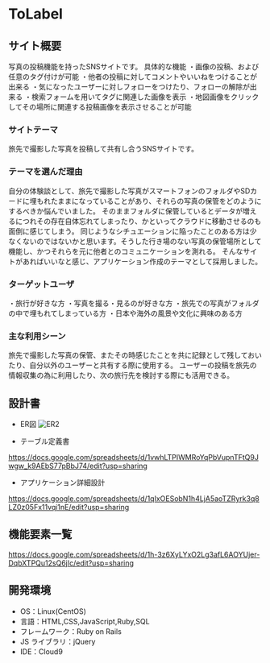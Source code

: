 # ToLabel

## サイト概要
写真の投稿機能を持ったSNSサイトです。
具体的な機能
・画像の投稿、および任意のタグ付けが可能
・他者の投稿に対してコメントやいいねをつけることが出来る
・気になったユーザーに対しフォローをつけたり、フォローの解除が出来る
・検索フォームを用いてタグに関連した画像を表示
・地図画像をクリックしてその場所に関連する投稿画像を表示させることが可能


### サイトテーマ
旅先で撮影した写真を投稿して共有し合うSNSサイトです。

### テーマを選んだ理由
自分の体験談として、旅先で撮影した写真がスマートフォンのフォルダやSDカードに埋もれたままになっていることがあり、それらの写真の保管をどのようにするべきか悩んでいました。
そのままフォルダに保管しているとデータが増えるにつれその存在自体忘れてしまったり、かといってクラウドに移動させるのも面倒に感じてしまう。
同じようなシチュエーションに陥ったことのある方は少なくないのではないかと思います。そうした行き場のない写真の保管場所として機能し、かつそれらを元に他者とのコミュニケーションを測れる。
そんなサイトがあればいいなと感じ、アプリケーション作成のテーマとして採用しました。

### ターゲットユーザ
・旅行が好きな方
・写真を撮る・見るのが好きな方
・旅先での写真がフォルダの中で埋もれてしまっている方
・日本や海外の風景や文化に興味のある方

### 主な利用シーン
旅先で撮影した写真の保管、またその時感じたことを共に記録として残しておいたり、自分以外のユーザーと共有する際に使用する。
ユーザーの投稿を旅先の情報収集の為に利用したり、次の旅行先を検討する際にも活用できる。

## 設計書

* ER図
![ER2](https://user-images.githubusercontent.com/73771296/103625231-09927980-4f7e-11eb-83cb-af7d070e6759.png)


* テーブル定義書

https://docs.google.com/spreadsheets/d/1vwhLTPIWMRoYqPbVupnTFtQ9Jwgw_k9AEbS77pBbJ74/edit?usp=sharing

* アプリケーション詳細設計

https://docs.google.com/spreadsheets/d/1qIxOESobN1h4LjA5aoTZRyrk3q8LZ0z05Fx11vqi1nE/edit?usp=sharing

## 機能要素一覧

https://docs.google.com/spreadsheets/d/1h-3z6XyLYxO2Lg3afL6AOYUjer-DqbXTPQu12sQ6jIc/edit?usp=sharing

## 開発環境

- OS：Linux(CentOS)
- 言語：HTML,CSS,JavaScript,Ruby,SQL
- フレームワーク：Ruby on Rails
- JS ライブラリ：jQuery
- IDE：Cloud9
